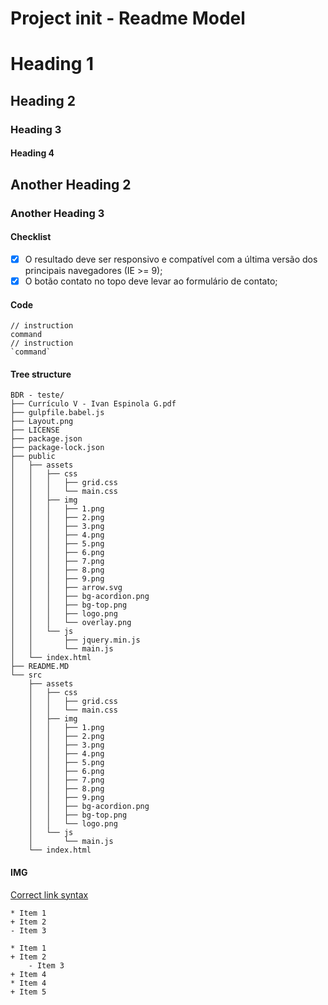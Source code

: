 
# Project init - Readme Model

# Heading 1

## Heading 2

### Heading 3

#### Heading 4

## Another Heading 2

### Another Heading 3

#### Checklist

- [x] O resultado deve ser responsivo e compatível com a última versão dos principais navegadores (IE >= 9);
- [x] O botão contato no topo deve levar ao formulário de contato;

#### Code

    // instruction
    command
    // instruction
    `command`  

#### Tree structure

    BDR - teste/
    ├── Currículo V - Ivan Espinola G.pdf
    ├── gulpfile.babel.js
    ├── Layout.png
    ├── LICENSE
    ├── package.json
    ├── package-lock.json
    ├── public
    │   ├── assets
    │   │   ├── css
    │   │   │   ├── grid.css
    │   │   │   └── main.css
    │   │   ├── img
    │   │   │   ├── 1.png
    │   │   │   ├── 2.png
    │   │   │   ├── 3.png
    │   │   │   ├── 4.png
    │   │   │   ├── 5.png
    │   │   │   ├── 6.png
    │   │   │   ├── 7.png
    │   │   │   ├── 8.png
    │   │   │   ├── 9.png
    │   │   │   ├── arrow.svg
    │   │   │   ├── bg-acordion.png
    │   │   │   ├── bg-top.png
    │   │   │   ├── logo.png
    │   │   │   └── overlay.png
    │   │   └── js
    │   │       ├── jquery.min.js
    │   │       └── main.js
    │   └── index.html
    ├── README.MD
    └── src
        ├── assets
        │   ├── css
        │   │   ├── grid.css
        │   │   └── main.css
        │   ├── img
        │   │   ├── 1.png
        │   │   ├── 2.png
        │   │   ├── 3.png
        │   │   ├── 4.png
        │   │   ├── 5.png
        │   │   ├── 6.png
        │   │   ├── 7.png
        │   │   ├── 8.png
        │   │   ├── 9.png
        │   │   ├── bg-acordion.png
        │   │   ├── bg-top.png
        │   │   └── logo.png
        │   └── js
        │       └── main.js
        └── index.html

#### IMG

[Correct link syntax](http://www.example.com/)

    * Item 1
    + Item 2
    - Item 3

    * Item 1
    + Item 2
        - Item 3
    + Item 4
    * Item 4
    + Item 5